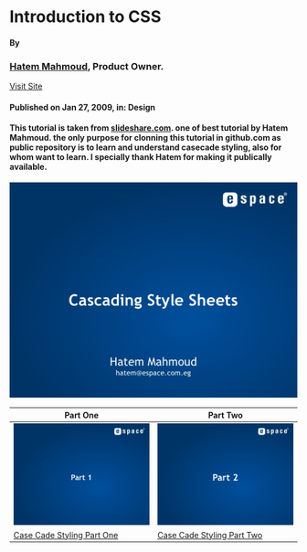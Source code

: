 # Introduction to CSS
#### By
### [Hatem Mahmoud](http://www.slideshare.net/HatemMahmoud), Product Owner.
[Visit Site](http://www.expressionlab.com/)
#### Published on Jan 27, 2009, in: Design

#### This tutorial is taken from [slideshare.com](http://www.slideshare.net/HatemMahmoud/cascading-style-sheets-part-01-presentation). one of best tutorial by Hatem Mahmoud. the only purpose for clonning this tutorial in github.com as public repository is to learn and understand casecade styling, also for whom want to learn. I specially thank Hatem for making it publically available.

![Case Cade Stylesheet Tutorial](csspart-one/slide-1-1024.jpg)


|Part One|Part Two|
|---|---|
| ![Case Cade Stylesheet Slide Part One  ](csspart-one/slide-2-1024.jpg) |![Case Cade Stylesheet Slide Part Two  ](csspart-two/slide-2-1024.jpg)|
| [Case Cade Styling Part One](https://github.com/kaleemullah360/TechToday/blob/master/learn-css/case-cade-styling-part-one.md) |[Case Cade Styling Part Two](https://github.com/kaleemullah360/TechToday/blob/master/learn-css/case-cade-styling-part-two.md)|